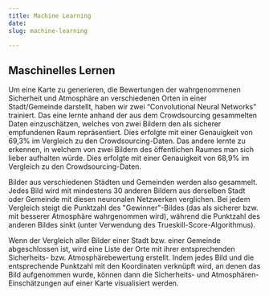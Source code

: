 ```yaml
---
title: Machine Learning
date: 
slug: machine-learning

---
```

## Maschinelles Lernen

Um eine Karte zu generieren, die Bewertungen der wahrgenommenen Sicherheit und Atmosphäre an verschiedenen Orten in einer Stadt/Gemeinde darstellt, haben wir zwei “Convolutional Neural Networks” trainiert. Das eine lernte anhand der aus dem Crowdsourcing gesammelten Daten einzuschätzen, welches von zwei Bildern den als sicherer empfundenen Raum repräsentiert. Dies erfolgte mit einer Genauigkeit von 69,3% im Vergleich zu den Crowdsourcing-Daten. Das andere lernte zu erkennen, in welchem von zwei Bildern des öffentlichen Raumes man sich lieber aufhalten würde. Dies erfolgte mit einer Genauigkeit von 68,9% im Vergleich zu den Crowdsourcing-Daten.

Bilder aus verschiedenen Städten und Gemeinden werden also gesammelt. Jedes Bild wird mit mindestens 30 anderen Bildern aus derselben Stadt oder Gemeinde mit diesen neuronalen Netzwerken verglichen. Bei jedem Vergleich steigt die Punktzahl des "Gewinner"-Bildes (das als sicherer bzw. mit besserer Atmosphäre wahrgenommen wird), während die Punktzahl des anderen Bildes sinkt (unter Verwendung des Trueskill-Score-Algorithmus).

Wenn der Vergleich aller Bilder einer Stadt bzw. einer Gemeinde abgeschlossen ist, wird eine Liste der Orte mit ihrer entsprechenden Sicherheits- bzw. Atmosphärebewertung erstellt. Indem jedes Bild und die entsprechende Punktzahl mit den Koordinaten verknüpft wird, an denen das Bild aufgenommen wurde, können dann die Sicherheits- und Atmosphären-Einschätzungen auf einer Karte visualisiert werden.